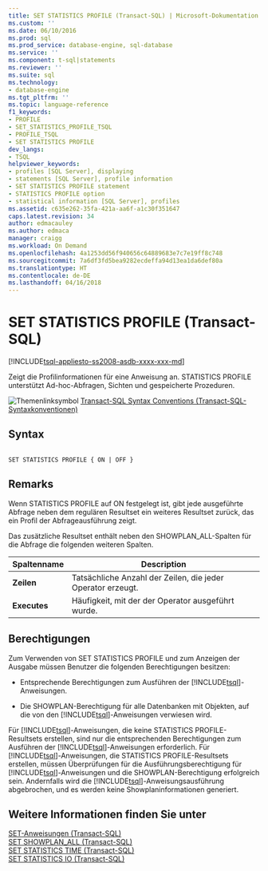 ```yaml
---
title: SET STATISTICS PROFILE (Transact-SQL) | Microsoft-Dokumentation
ms.custom: ''
ms.date: 06/10/2016
ms.prod: sql
ms.prod_service: database-engine, sql-database
ms.service: ''
ms.component: t-sql|statements
ms.reviewer: ''
ms.suite: sql
ms.technology:
- database-engine
ms.tgt_pltfrm: ''
ms.topic: language-reference
f1_keywords:
- PROFILE
- SET_STATISTICS_PROFILE_TSQL
- PROFILE_TSQL
- SET STATISTICS PROFILE
dev_langs:
- TSQL
helpviewer_keywords:
- profiles [SQL Server], displaying
- statements [SQL Server], profile information
- SET STATISTICS PROFILE statement
- STATISTICS PROFILE option
- statistical information [SQL Server], profiles
ms.assetid: c635e262-35fa-421a-aa6f-a1c30f351647
caps.latest.revision: 34
author: edmacauley
ms.author: edmaca
manager: craigg
ms.workload: On Demand
ms.openlocfilehash: 4a1253dd56f940656c64889683e7c7e19ff8c748
ms.sourcegitcommit: 7a6df3fd5bea9282ecdeffa94d13ea1da6def80a
ms.translationtype: HT
ms.contentlocale: de-DE
ms.lasthandoff: 04/16/2018
---
```

# <a name="set-statistics-profile-transact-sql"></a>SET STATISTICS PROFILE (Transact-SQL)
[!INCLUDE[tsql-appliesto-ss2008-asdb-xxxx-xxx-md](../../includes/tsql-appliesto-ss2008-asdb-xxxx-xxx-md.md)]

  Zeigt die Profilinformationen für eine Anweisung an. STATISTICS PROFILE unterstützt Ad-hoc-Abfragen, Sichten und gespeicherte Prozeduren.  
  
 ![Themenlinksymbol](../../database-engine/configure-windows/media/topic-link.gif "Topic link icon") [Transact-SQL Syntax Conventions (Transact-SQL-Syntaxkonventionen)](../../t-sql/language-elements/transact-sql-syntax-conventions-transact-sql.md)  
  
## <a name="syntax"></a>Syntax  
  
```  
  
SET STATISTICS PROFILE { ON | OFF }  
```  
  
## <a name="remarks"></a>Remarks  
 Wenn STATISTICS PROFILE auf ON festgelegt ist, gibt jede ausgeführte Abfrage neben dem regulären Resultset ein weiteres Resultset zurück, das ein Profil der Abfrageausführung zeigt.  
  
 Das zusätzliche Resultset enthält neben den SHOWPLAN_ALL-Spalten für die Abfrage die folgenden weiteren Spalten.  
  
|Spaltenname|Description|  
|-----------------|-----------------|  
|**Zeilen**|Tatsächliche Anzahl der Zeilen, die jeder Operator erzeugt.|  
|**Executes**|Häufigkeit, mit der der Operator ausgeführt wurde.|  
  
## <a name="permissions"></a>Berechtigungen  
 Zum Verwenden von SET STATISTICS PROFILE und zum Anzeigen der Ausgabe müssen Benutzer die folgenden Berechtigungen besitzen:  
  
-   Entsprechende Berechtigungen zum Ausführen der [!INCLUDE[tsql](../../includes/tsql-md.md)]-Anweisungen.  
  
-   Die SHOWPLAN-Berechtigung für alle Datenbanken mit Objekten, auf die von den [!INCLUDE[tsql](../../includes/tsql-md.md)]-Anweisungen verwiesen wird.  
  
 Für [!INCLUDE[tsql](../../includes/tsql-md.md)]-Anweisungen, die keine STATISTICS PROFILE-Resultsets erstellen, sind nur die entsprechenden Berechtigungen zum Ausführen der [!INCLUDE[tsql](../../includes/tsql-md.md)]-Anweisungen erforderlich. Für [!INCLUDE[tsql](../../includes/tsql-md.md)]-Anweisungen, die STATISTICS PROFILE-Resultsets erstellen, müssen Überprüfungen für die Ausführungsberechtigung für [!INCLUDE[tsql](../../includes/tsql-md.md)]-Anweisungen und die SHOWPLAN-Berechtigung erfolgreich sein. Andernfalls wird die [!INCLUDE[tsql](../../includes/tsql-md.md)]-Anweisungsausführung abgebrochen, und es werden keine Showplaninformationen generiert.  
  
## <a name="see-also"></a>Weitere Informationen finden Sie unter  
 [SET-Anweisungen (Transact-SQL)](../../t-sql/statements/set-statements-transact-sql.md)   
 [SET SHOWPLAN_ALL &#40;Transact-SQL&#41;](../../t-sql/statements/set-showplan-all-transact-sql.md)   
 [SET STATISTICS TIME &#40;Transact-SQL&#41;](../../t-sql/statements/set-statistics-time-transact-sql.md)   
 [SET STATISTICS IO &#40;Transact-SQL&#41;](../../t-sql/statements/set-statistics-io-transact-sql.md)  
  
  
